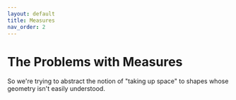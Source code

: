 ```yaml
---
layout: default
title: Measures
nav_order: 2
---
```



# The Problems with Measures 

So we're trying to abstract the notion of "taking up space" to shapes whose geometry isn't easily understood. 
